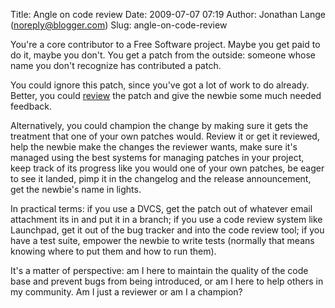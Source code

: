 Title: Angle on code review
Date: 2009-07-07 07:19
Author: Jonathan Lange (noreply@blogger.com)
Slug: angle-on-code-review

You're a core contributor to a Free Software project. Maybe you get paid
to do it, maybe you don't. You get a patch from the outside: someone
whose name you don't recognize has contributed a patch.  
  
You could ignore this patch, since you've got a lot of work to do
already. Better, you could
[review](http://mumak.net/stuff/your-code-sucks.html) the patch and give
the newbie some much needed feedback.  
  
Alternatively, you could <span>champion</span> the change by making sure
it gets the treatment that one of your own patches would. Review it or
get it reviewed, help the newbie make the changes the reviewer wants,
make sure it's managed using the best systems for managing patches in
your project, keep track of its progress like you would one of your own
patches, be eager to see it landed, pimp it in the changelog and the
release announcement, get the newbie's name in lights.  
  
In practical terms: if you use a DVCS, get the patch out of whatever
email attachment its in and put it in a branch; if you use a code review
system like Launchpad, get it out of the bug tracker and into the code
review tool; if you have a test suite, empower the newbie to write tests
(normally that means knowing where to put them and how to run them).  
  
It's a matter of perspective: am I here to maintain the quality of the
code base and prevent bugs from being introduced, or am I here to help
others in my community. Am I just a reviewer or am I a champion?


